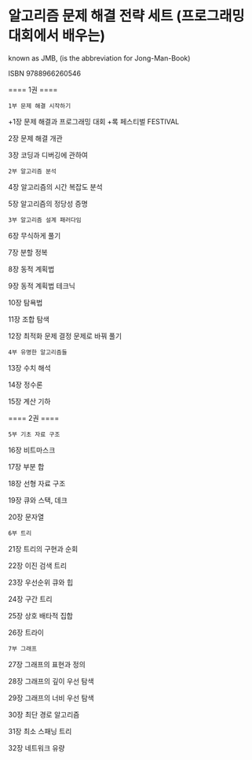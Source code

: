 알고리즘 문제 해결 전략 세트 (프로그래밍 대회에서 배우는)
=
known as JMB, (is the abbreviation for Jong-Man-Book)

ISBN 9788966260546


==== 1권 ====

	1부 문제 해결 시작하기 

+1장 문제 해결과 프로그래밍 대회
+록 페스티벌	FESTIVAL

2장 문제 해결 개관 

3장 코딩과 디버깅에 관하여 


	2부 알고리즘 분석 

4장 알고리즘의 시간 복잡도 분석 

5장 알고리즘의 정당성 증명 


	3부 알고리즘 설계 패러다임 

6장 무식하게 풀기 

7장 분할 정복 

8장 동적 계획법 

9장 동적 계획법 테크닉 

10장 탐욕법 

11장 조합 탐색 

12장 최적화 문제 결정 문제로 바꿔 풀기 


	4부 유명한 알고리즘들 

13장 수치 해석 

14장 정수론 

15장 계산 기하 

==== 2권 ====

	5부 기초 자료 구조 

16장 비트마스크 

17장 부분 합 

18장 선형 자료 구조 

19장 큐와 스택, 데크 

20장 문자열 


	6부 트리 

21장 트리의 구현과 순회 

22장 이진 검색 트리 

23장 우선순위 큐와 힙 

24장 구간 트리 

25장 상호 배타적 집합 

26장 트라이 


	7부 그래프 

27장 그래프의 표현과 정의 

28장 그래프의 깊이 우선 탐색 

29장 그래프의 너비 우선 탐색 

30장 최단 경로 알고리즘 

31장 최소 스패닝 트리 

32장 네트워크 유량 
